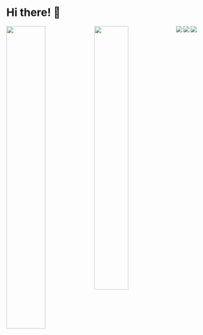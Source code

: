 # Hi there! 👋
<img align="left" width="45%" src="https://github-readme-stats.vercel.app/api?username=LightStrip&show_icons=true&theme=cobalt" />
<img align="left" width="42%" src="https://github-readme-stats.vercel.app/api/top-langs/?username=LightStrip&layout=compact" />
<img align="left" src="https://img.shields.io/badge/c++-%2300599C.svg?style=for-the-badge&logo=c%2B%2B&logoColor=white" />
<img align="left" src="https://img.shields.io/badge/typescript-%23007ACC.svg?style=for-the-badge&logo=typescript&logoColor=white" />
<img align="left" src="https://img.shields.io/badge/angular-%23DD0031.svg?style=for-the-badge&logo=angular&logoColor=white" />
